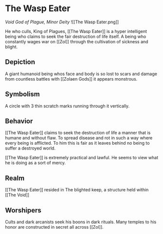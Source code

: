 # The Wasp Eater
*Void God of Plague, Minor Deity*
![[The Wasp Eater.png]]

He who culls, King of Plagues, [[The Wasp Eater]] is a hyper intelligent being who claims to seek the fair destruction of life itself. A being who constantly wages war on [[Zol]] through the cultivation of sickness and blight. 

## Depiction
A giant humanoid being whos face and body is so lost to scars and damage from countless battles with [[Zolaen Gods]] it appears monstrous.

## Symbolism
A circle with 3 thin scratch marks running through it vertically.

## Behavior
[[The Wasp Eater]] claims to seek the destruction of life a manner that is humane and without flaw. To spread disease and rot in such a way where every being is afflicted. To him this is fair as it leaves behind no being to suffer a destroyed world.

[[The Wasp Eater]] is extremely practical and lawful. He seems to view what he is doing as a sort of mercy.

## Realm
[[The Wasp Eater]] resided in The blighted keep, a structure held within [[The Void]]

## Worshipers
Cults and dark arcanists seek his boons in dark rituals. Many temples to his honor are constructed in secret all across [[Zol]].